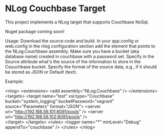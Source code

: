 # NLog Couchbase Target

This project implements a NLog target that supports Couchbase NoSql.

Nuget package coming soon!

Usage:
Download the source code and build.
In your app.config or web.config in the nlog configuration section add the <extensions> element that points to the NLog.Couchbase assembly.
Make sure you have a bucket (aka database name) created in couchbase with a password set. 
Specify in the Source attribute what's the source of the information to store in the Couuchbase bucket.
Specify the format of  the source data, e.g., if it should be stored as JSON or Default (text).

Example:

&lt;nlog&gt;
    &lt;extensions&gt;
      &lt;add assembly="NLog.Couchbase" /&gt;
    &lt;/extensions&gt;
    &lt;targets&gt;
      &lt;target name="test" xsi:type="Couchbase" bucket="system_logging" bucketPassword="vagrant" source="Parameters" format="JSON"&gt;
        &lt;server uri="http://192.168.56.101:8091/pools" /&gt;
        &lt;server uri="http://192.168.56.102:8091/pools" /&gt;  
      &lt;/target&gt;
    &lt;/targets&gt;
    &lt;rules&gt;
      &lt;logger name="*" minLevel="Debug" appendTo="couchbase" /&gt;
    &lt;/rules&gt;
&lt;/nlog&gt;

